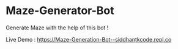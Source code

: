# Maze-Generator-Bot
Generate Maze with the help of this bot !

Live Demo : https://Maze-Generation-Bot--siddhantkcode.repl.co 
